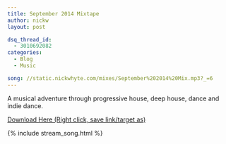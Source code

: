 ```yaml
---
title: September 2014 Mixtape
author: nickw
layout: post

dsq_thread_id:
  - 3010692082
categories:
  - Blog
  - Music

song: //static.nickwhyte.com/mixes/September%202014%20Mix.mp3?_=6
---
```


A musical adventure through progressive house, deep house, dance and indie dance.

[Download Here (Right click, save link/target as)][1] 

{% include stream_song.html %}

 [1]: //static.nickwhyte.com/mixes/September%202014%20Mix.mp3


